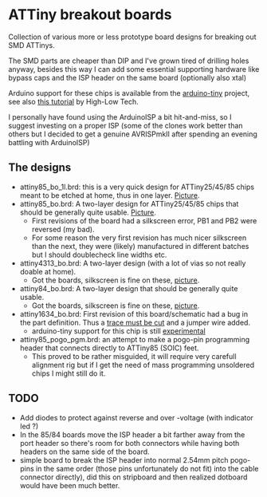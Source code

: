 # ATTiny breakout boards

Collection of various more or less prototype board designs for breaking
out SMD ATTinys.

The SMD parts are cheaper than DIP and I've grown tired of drilling holes
anyway, besides this way I can add some essential supporting hardware like
bypass caps and the ISP header on the same board (optionally also xtal)

Arduino support for these chips is available from the [arduino-tiny](https://github.com/rambo/arduino-tiny) project, 
see also [this tutorial](http://hlt.media.mit.edu/?p=1695) by High-Low Tech.

I personally have found using the ArduinoISP a bit hit-and-miss, so I suggest investing on a proper ISP (some of the clones work better
than others but I decided to get a genuine AVRISPmkII after spending an evening battling with ArduinoISP)

## The designs

  - attiny85_bo_1l.brd: this is a very quick design for ATTiny25/45/85 chips meant to be etched at home, thus in one layer. [Picture](https://picasaweb.google.com/lh/photo/0eMphjL9Uqn8iMIKu49FZNMTjNZETYmyPJy0liipFm0?feat=directlink).
  - attiny85_bo.brd: A two-layer design for ATTiny25/45/85 chips that should be generally quite usable. [Picture](https://picasaweb.google.com/lh/photo/wWMrBrGMo7IKX4xKiI6fBtMTjNZETYmyPJy0liipFm0?feat=directlink).
    - First revisions of the board had a silkscreen error, PB1 and PB2 were reversed (my bad).
    - For some reason the very first revision has much nicer silkscreen than the next, they were (likely) manufactured in different batches but I should doublecheck line widths etc.
  - attiny4313_bo.brd: A two-layer design (with a lot of vias so not really doable at home).
    - Got the boards, silkscreen is fine on these, [picture](https://picasaweb.google.com/lh/photo/29UdsFFLtWyybYlaUJ8i69MTjNZETYmyPJy0liipFm0?feat=directlink).
  - attiny84_bo.brd: A two-layer design that should be generally quite usable.
    - Got the boards, silkscreen is fine on these, [picture](https://picasaweb.google.com/lh/photo/29UdsFFLtWyybYlaUJ8i69MTjNZETYmyPJy0liipFm0?feat=directlink).
  - attiny1634_bo.brd: First revision of this board/schematic had a bug in the part definition. Thus a [trace must be cut](https://picasaweb.google.com/lh/photo/p4AA6TQTbEzGxg4LxbUNLtMTjNZETYmyPJy0liipFm0?feat=directlink) and a jumper wire added.
    - arduino-tiny support for this chip is still [experimental](https://github.com/rambo/arduino-tiny/tree/attiny1634)
  - attiny85_pogo_pgm.brd: an attempt to make a pogo-pin programming header that connects directly to ATTiny85 (SOIC) feet.
    - This proved to be rather misguided, it will require very carefull alignment rig but if I get the need of mass programming unsoldered chips I might still do it.

## TODO

  - Add diodes to protect against reverse and over -voltage (with indicator led ?)
  - In the 85/84 boards move the ISP header a bit farther away from the port header so there's room for both connectors while having both headers on the same side of the board.
  - simple board to break the ISP header into normal 2.54mm pitch pogo-pins in the same order (those pins unfortunately do not fit)
    into the cable connector directly), did this on stripboard and then realized dotboard would have been much better.
